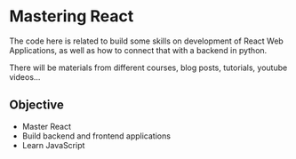 # Mastering React

The code here is related to build some skills on development of React Web Applications, as well as how to connect that with a backend in python.

There will be materials from different courses, blog posts, tutorials, youtube videos...

## Objective

- Master React
- Build backend and frontend applications
- Learn JavaScript
